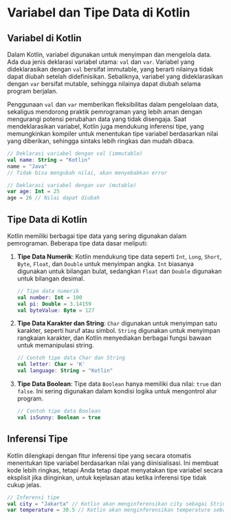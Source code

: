 # Variabel dan Tipe Data di Kotlin

## Variabel di Kotlin

Dalam Kotlin, variabel digunakan untuk menyimpan dan mengelola data. Ada dua jenis deklarasi variabel utama: `val` dan `var`. Variabel yang dideklarasikan dengan `val` bersifat immutable, yang berarti nilainya tidak dapat diubah setelah didefinisikan. Sebaliknya, variabel yang dideklarasikan dengan `var` bersifat mutable, sehingga nilainya dapat diubah selama program berjalan.

Penggunaan `val` dan `var` memberikan fleksibilitas dalam pengelolaan data, sekaligus mendorong praktik pemrograman yang lebih aman dengan mengurangi potensi perubahan data yang tidak disengaja. Saat mendeklarasikan variabel, Kotlin juga mendukung inferensi tipe, yang memungkinkan kompiler untuk menentukan tipe variabel berdasarkan nilai yang diberikan, sehingga sintaks lebih ringkas dan mudah dibaca.

```kotlin
// Deklarasi variabel dengan val (immutable)
val name: String = "Kotlin"
name = "Java"
// Tidak bisa mengubah nilai, akan menyebabkan error

// Deklarasi variabel dengan var (mutable)
var age: Int = 25
age = 26 // Nilai dapat diubah
```

## Tipe Data di Kotlin

Kotlin memiliki berbagai tipe data yang sering digunakan dalam pemrograman. Beberapa tipe data dasar meliputi:

1. **Tipe Data Numerik**: Kotlin mendukung tipe data seperti `Int`, `Long`, `Short`, `Byte`, `Float`, dan `Double` untuk menyimpan angka. `Int` biasanya digunakan untuk bilangan bulat, sedangkan `Float` dan `Double` digunakan untuk bilangan desimal.

   ```kotlin
   // Tipe data numerik
   val number: Int = 100
   val pi: Double = 3.14159
   val byteValue: Byte = 127
   ```

2. **Tipe Data Karakter dan String**: `Char` digunakan untuk menyimpan satu karakter, seperti huruf atau simbol. `String` digunakan untuk menyimpan rangkaian karakter, dan Kotlin menyediakan berbagai fungsi bawaan untuk memanipulasi string.

   ```kotlin
   // Contoh tipe data Char dan String
   val letter: Char = 'K'
   val language: String = "Kotlin"
   ```

3. **Tipe Data Boolean**: Tipe data `Boolean` hanya memiliki dua nilai: `true` dan `false`. Ini sering digunakan dalam kondisi logika untuk mengontrol alur program.

   ```kotlin
   // Contoh tipe data Boolean
   val isSunny: Boolean = true
   ```

## Inferensi Tipe

Kotlin dilengkapi dengan fitur inferensi tipe yang secara otomatis menentukan tipe variabel berdasarkan nilai yang diinisialisasi. Ini membuat kode lebih ringkas, tetapi Anda tetap dapat menyatakan tipe variabel secara eksplisit jika diinginkan, untuk kejelasan atau ketika inferensi tipe tidak cukup jelas.

```kotlin
// Inferensi tipe
val city = "Jakarta" // Kotlin akan menginferensikan city sebagai String
var temperature = 30.5 // Kotlin akan menginferensikan temperature sebagai Double
```
